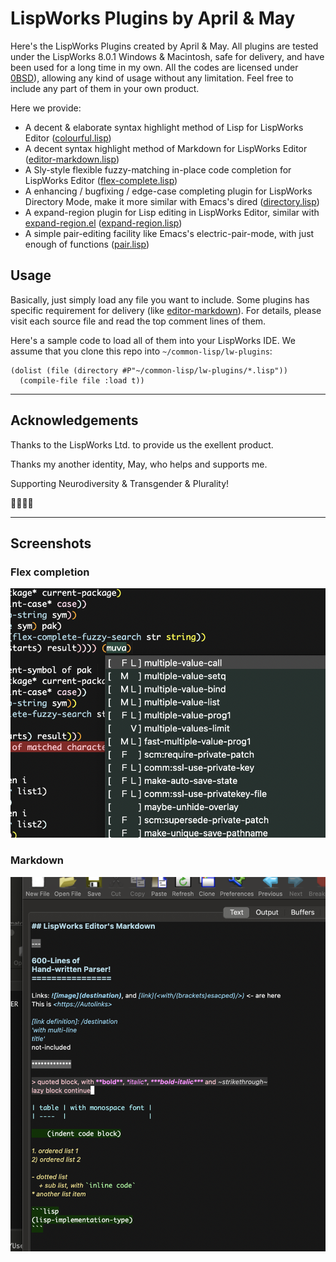 # LispWorks Plugins by April & May

Here's the LispWorks Plugins created by April & May. All plugins are
tested under the LispWorks 8.0.1 Windows & Macintosh, safe for
delivery, and have been used for a long time in my own. All the codes
are licensed under [0BSD](https://spdx.org/licenses/0BSD.html)),
allowing any kind of usage without any limitation. Feel free to
include any part of them in your own product.

Here we provide:

- A decent & elaborate syntax highlight method of Lisp for LispWorks Editor ([colourful.lisp](./colourful.lisp))
- A decent syntax highlight method of Markdown for LispWorks Editor ([editor-markdown.lisp](./editor-markdown.lisp))
- A Sly-style flexible fuzzy-matching in-place code completion for LispWorks Editor ([flex-complete.lisp](./editor-markdown.lisp))
- A enhancing / bugfixing / edge-case completing plugin for LispWorks Directory Mode, make it more similar with Emacs's dired ([directory.lisp](./directory.lisp))
- A expand-region plugin for Lisp editing in LispWorks Editor, similar with [expand-region.el](https://github.com/magnars/expand-region.el) ([expand-region.lisp](./expand-region.lisp))
- A simple pair-editing facility like Emacs's electric-pair-mode, with just enough of functions ([pair.lisp](./pair.lisp))

## Usage

Basically, just simply load any file you want to include. Some plugins
has specific requirement for delivery (like
[editor-markdown](editor-markdown.lisp)). For details, please visit
each source file and read the top comment lines of them.

Here's a sample code to load all of them into your LispWorks IDE. We
assume that you clone this repo into `~/common-lisp/lw-plugins`:

```common-lisp
(dolist (file (directory #P"~/common-lisp/lw-plugins/*.lisp"))
  (compile-file file :load t))
```

----------------

## Acknowledgements

Thanks to the LispWorks Ltd. to provide us the exellent product.

Thanks my another identity, May, who helps and supports me.

Supporting Neurodiversity & Transgender & Plurality!

🏳️‍🌈🏳️‍⚧️

----------------

## Screenshots

### Flex completion

![Flex completion](./images/completion.png)

### Markdown

![Markdown](./images/markdown.png)

